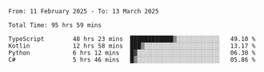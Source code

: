 <!--START_SECTION:waka-->

```abap
From: 11 February 2025 - To: 13 March 2025

Total Time: 95 hrs 59 mins

TypeScript        48 hrs 23 mins  ████████████▒░░░░░░░░░░░░   49.10 %
Kotlin            12 hrs 58 mins  ███▒░░░░░░░░░░░░░░░░░░░░░   13.17 %
Python            6 hrs 12 mins   █▓░░░░░░░░░░░░░░░░░░░░░░░   06.30 %
C#                5 hrs 46 mins   █▒░░░░░░░░░░░░░░░░░░░░░░░   05.86 %
```

<!--END_SECTION:waka-->

